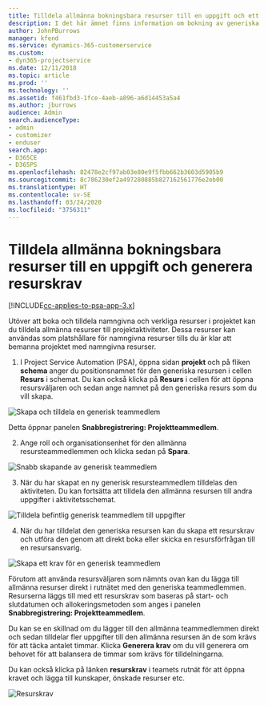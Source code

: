 ```yaml
---
title: Tilldela allmänna bokningsbara resurser till en uppgift och ett projektteam
description: I det här ämnet finns information om bokning av generiska resurser till aktivitets- och projektgrupper.
author: JohnPBurrows
manager: kfend
ms.service: dynamics-365-customerservice
ms.custom:
- dyn365-projectservice
ms.date: 12/11/2018
ms.topic: article
ms.prod: ''
ms.technology: ''
ms.assetid: f461fbd3-1fce-4aeb-a896-a6d14453a5a4
ms.author: jburrows
audience: Admin
search.audienceType:
- admin
- customizer
- enduser
search.app:
- D365CE
- D365PS
ms.openlocfilehash: 82478e2cf97ab03e80e9f5fbb662b3603d5905b9
ms.sourcegitcommit: 8c786230ef2a497280885b827162561776e2eb00
ms.translationtype: HT
ms.contentlocale: sv-SE
ms.lasthandoff: 03/24/2020
ms.locfileid: "3756311"
---
```

# <a name="assign-generic-bookable-resources-to-a-task-and-generate-resource-requirements"></a>Tilldela allmänna bokningsbara resurser till en uppgift och generera resurskrav 

[!INCLUDE[cc-applies-to-psa-app-3.x](../includes/cc-applies-to-psa-app-3x.md)]

Utöver att boka och tilldela namngivna och verkliga resurser i projektet kan du tilldela allmänna resurser till projektaktiviteter. Dessa resurser kan användas som platshållare för namngivna resurser tills du är klar att bemanna projektet med namngivna resurser. 

1. I Project Service Automation (PSA), öppna sidan **projekt** och på fliken **schema** anger du positionsnamnet för den generiska resursen i cellen **Resurs** i schemat. Du kan också klicka på **Resurs** i cellen för att öppna resursväljaren och sedan ange namnet på den generiska resurs som du vill skapa.

![Skapa och tilldela en generisk teammedlem](media/RM-how-to-9.png)

Detta öppnar panelen **Snabbregistrering: Projektteammedlem**. 

2. Ange roll och organisationsenhet för den allmänna resursteammedlemmen och klicka sedan på **Spara**.

![Snabb skapande av generisk teammedlem](media/RM-how-to-10.png)

3. När du har skapat en ny generisk resursteammedlem tilldelas den aktiviteten. Du kan fortsätta att tilldela den allmänna resursen till andra uppgifter i aktivitetsschemat.

![Tilldela befintlig generisk teammedlem till uppgifter](media/RM-how-to-11.png)

4. När du har tilldelat den generiska resursen kan du skapa ett resurskrav och utföra den genom att direkt boka eller skicka en resursförfrågan till en resursansvarig.

![Skapa ett krav för en generisk teammedlem](media/RM-how-to-12.png)

Förutom att använda resursväljaren som nämnts ovan kan du lägga till allmänna resurser direkt i rutnätet med den generiska teammedlemmen. Resurserna läggs till med ett resurskrav som baseras på start- och slutdatumen och allokeringsmetoden som anges i panelen **Snabbregistrering: Projektteammedlem**.

Du kan se en skillnad om du lägger till den allmänna teammedlemmen direkt och sedan tilldelar fler uppgifter till den allmänna resursen än de som krävs för att täcka antalet timmar. Klicka **Generera krav** om du vill generera om behovet för att balansera de timmar som krävs för tilldelningarna.

Du kan också klicka på länken **resurskrav** i teamets rutnät för att öppna kravet och lägga till kunskaper, önskade resurser etc.

![Resurskrav](media/RM-how-to-13.png)


